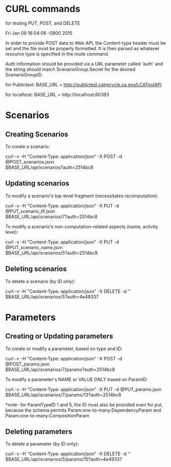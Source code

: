 CURL commands 
=============

for testing PUT, POST, and DELETE

Fri Jan 09 16:04:06 -0800 2015


In order to provide POST data to Web API, the Content-type header must be
set and the file must be properly formatted.  It is then parsed as whatever
resource type is specified in the route command.

Auth information should be provided via a URL parameter called 'auth' and
the string should match ScenarioGroup.Secret for the desired
ScenarioGroupID. 

for Publictest:
BASE_URL = http://publictest.calrecycle.ca.gov/LCAToolAPI

for localhost:
BASE_URL = http://localhost:60393

# Scenarios

## Creating Scenarios

To create a scenario:

curl -v -H "Content-Type: application/json" -X POST -d @POST_scenarios.json \
 $BASE_URL/api/scenarios?auth=2514bc8

## Updating scenarios

To modify a scenario's top-level fragment (necessitates recomputation):

curl -v -H "Content-Type: application/json" -X PUT -d @PUT_scenario_tlf.json \
 $BASE_URL/api/scenarios/7?auth=2514bc8

To modify a scenario's non-computation-related aspects (name, activity
level): 

curl -v -H "Content-Type: application/json" -X PUT -d @PUT_scenario_name.json \
 $BASE_URL/api/scenarios/5?auth=2514bc8 

## Deleting scenarios

To delete a scenario (by ID only):

curl -v -H "Content-Type: application/json" -X DELETE -d '' \
 $BASE_URL/api/scenarios/5?auth=4e49337

# Parameters

## Creating or Updating parameters

To create or modify a parameter, based on type and ID:

curl -v -H "Content-Type: application/json" -X POST  -d @POST_params.json \
 $BASE_URL/api/scenarios/7/params?auth=2514bc8

To modify a parameter's NAME or VALUE ONLY based on ParamID:

curl -v -H "Content-Type: application/json" -X PUT  -d @PUT_params.json \
 $BASE_URL/api/scenarios/7/params/13?auth=2514bc8

*note- for ParamTypeID 1 and 5, the ID must also be provided even for put,
 because the schema permits Param:one-to-many:DependencyParam and
 Param:one-to-many:CompositionParam  

## Deleting parameters

To delete a parameter (by ID only):

curl -v -H "Content-Type: application/json" -X DELETE -d '' \
 $BASE_URL/api/scenarios/5/params/15?auth=4e49337 
